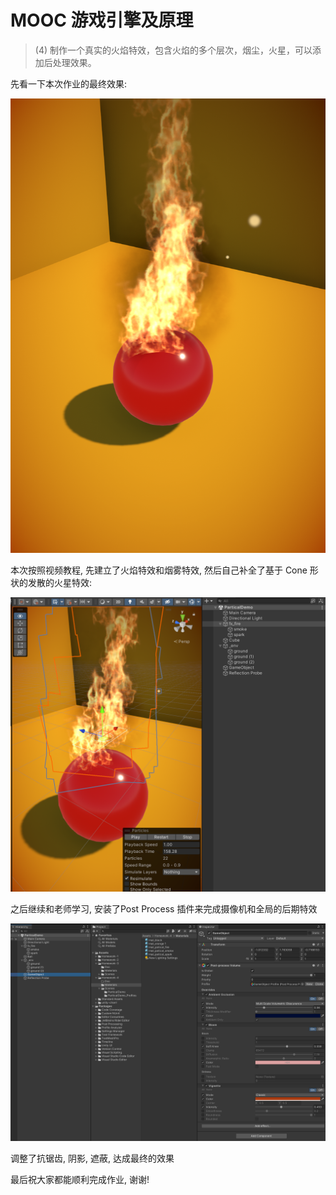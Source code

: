 ﻿# MOOC 游戏引擎及原理

> (4) 制作一个真实的火焰特效，包含火焰的多个层次，烟尘，火星，可以添加后处理效果。

先看一下本次作业的最终效果:

![](Doc/sc01.png)

本次按照视频教程, 先建立了火焰特效和烟雾特效, 然后自己补全了基于 Cone 形状的发散的火星特效:

![](Doc/sc02.png)

之后继续和老师学习, 安装了Post Process 插件来完成摄像机和全局的后期特效

![](Doc/sc03.png)

调整了抗锯齿, 阴影, 遮蔽,  达成最终的效果


最后祝大家都能顺利完成作业, 谢谢!